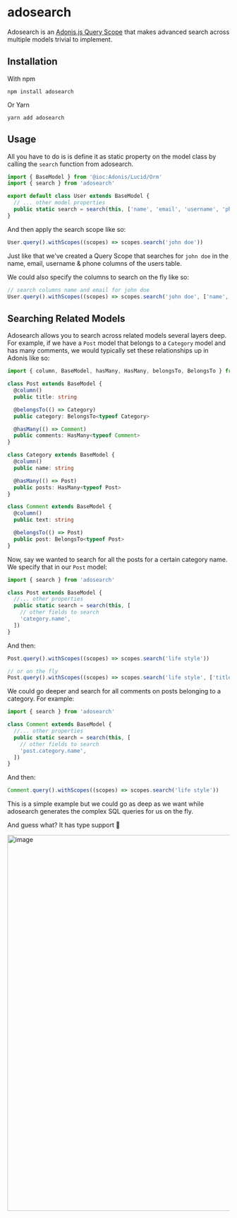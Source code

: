 # adosearch

Adosearch is an [Adonis.js Query Scope](https://docs.adonisjs.com/guides/models/query-scopes#document) that makes advanced search across multiple models trivial to implement.

## Installation

With npm

```
npm install adosearch
```

Or Yarn

```
yarn add adosearch
```

## Usage

All you have to do is is define it as static property on the model class by calling the `search` function from adosearch.

```ts
import { BaseModel } from '@ioc:Adonis/Lucid/Orm'
import { search } from 'adosearch'

export default class User extends BaseModel {
  // ... other model properties
  public static search = search(this, ['name', 'email', 'username', 'phone'])
}
```

And then apply the search scope like so:

```ts
User.query().withScopes((scopes) => scopes.search('john doe'))
```

Just like that we've created a Query Scope that searches for `john doe` in the name, email, username & phone columns of the users table.

We could also specify the columns to search on the fly like so:

```ts
// search columns name and email for john doe
User.query().withScopes((scopes) => scopes.search('john doe', ['name', 'email']))
```

## Searching Related Models

Adosearch allows you to search across related models several layers deep. For example, if we have a `Post` model that belongs to a `Category` model and has many comments, we would typically set these relationships up in Adonis like so:

```ts
import { column, BaseModel, hasMany, HasMany, belongsTo, BelongsTo } from '@ioc:Adonis/Lucid/Orm'

class Post extends BaseModel {
  @column()
  public title: string

  @belongsTo(() => Category)
  public category: BelongsTo<typeof Category>

  @hasMany(() => Comment)
  public comments: HasMany<typeof Comment>
}

class Category extends BaseModel {
  @column()
  public name: string

  @hasMany(() => Post)
  public posts: HasMany<typeof Post>
}

class Comment extends BaseModel {
  @column()
  public text: string

  @belongsTo(() => Post)
  public post: BelongsTo<typeof Post>
}
```

Now, say we wanted to search for all the posts for a certain category name. We specify that in our `Post` model:

```ts
import { search } from 'adosearch'

class Post extends BaseModel {
  //... other properties
  public static search = search(this, [
    // other fields to search
    'category.name',
  ])
}
```

And then:

```ts
Post.query().withScopes((scopes) => scopes.search('life style'))

// or on the fly
Post.query().withScopes((scopes) => scopes.search('life style', ['title', 'category.name']))
```

We could go deeper and search for all comments on posts belonging to a category. For example:

```ts
import { search } from 'adosearch'

class Comment extends BaseModel {
  //... other properties
  public static search = search(this, [
    // other fields to search
    'post.category.name',
  ])
}
```

And then:

```ts
Comment.query().withScopes((scopes) => scopes.search('life style'))
```

This is a simple example but we could go as deep as we want while adosearch generates the complex SQL queries for us on the fly.

And guess what? It has type support 🤩

<img width="851" alt="image" src="https://user-images.githubusercontent.com/31254017/175785612-161a9f1c-327c-4919-98c6-4d0983fc727f.png">
